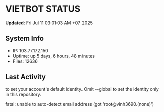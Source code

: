 # VIETBOT STATUS
**Updated**: Fri Jul 11 03:01:03 AM +07 2025

## System Info
- IP: 103.77.172.150
- Uptime: up 5 days, 6 hours, 48 minutes
- Files: 12636

## Last Activity

to set your account's default identity.
Omit --global to set the identity only in this repository.

fatal: unable to auto-detect email address (got 'root@vinh3690.(none)')
